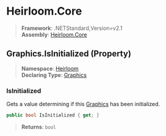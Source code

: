 # Heirloom.Core

> **Framework**: .NETStandard,Version=v2.1  
> **Assembly**: [Heirloom.Core][0]

## Graphics.IsInitialized (Property)

> **Namespace**: [Heirloom][0]  
> **Declaring Type**: [Graphics][1]

### IsInitialized

Gets a value determining if this [Graphics][1] has been initialized.

```cs
public bool IsInitialized { get; }
```

> **Returns**: `bool`

[0]: ../../../Heirloom.Core.md
[1]: ../Graphics.md
